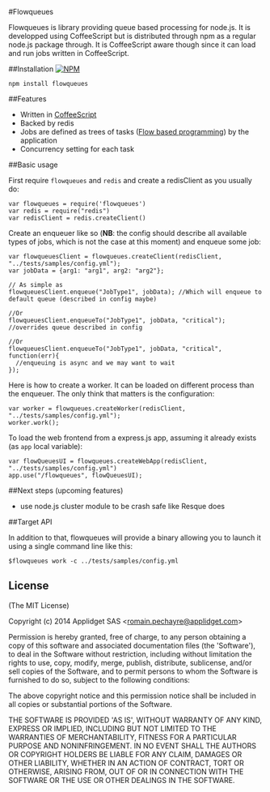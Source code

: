 #Flowqueues

Flowqueues is library providing queue based processing for node.js. It is developped using CoffeeScript but is distributed through npm as a regular node.js package through. It is CoffeeScript aware though since it can load and run jobs written in CoffeeScript.

##Installation
[![NPM](https://nodei.co/npm/flowqueues.png?downloads=true&stars=true)](https://nodei.co/npm/flowqueues/)

    npm install flowqueues
    


##Features

- Written in [CoffeeScript](http://coffeescript.org/)
- Backed by redis
- Jobs are defined as trees of tasks ([Flow based programming](http://en.wikipedia.org/wiki/Flow-based_programming)) by the application
- Concurrency setting for each task

##Basic usage

First require `flowqueues` and `redis` and create a redisClient as you usually do:

    var flowqueues = require('flowqueues')
    var redis = require("redis")
    var redisClient = redis.createClient()
    

Create an enqueuer like so (**NB**: the config should describe all available types of jobs, which is not the case at this moment) and enqueue some job:

    var flowqueuesClient = flowqueues.createClient(redisClient, "../tests/samples/config.yml");
    var jobData = {arg1: "arg1", arg2: "arg2"};
    
    // As simple as 
    flowqueuesClient.enqueue("JobType1", jobData); //Which will enqueue to default queue (described in config maybe)

    //Or
    flowqueuesClient.enqueueTo("JobType1", jobData, "critical"); //overrides queue described in config

    //Or
    flowqueuesClient.enqueueTo("JobType1", jobData, "critical", function(err){
      //enqueuing is async and we may want to wait
    });

Here is how to create a worker. It can be loaded on different process than the enqueuer. The only think that matters is the configuration:
    
    var worker = flowqueues.createWorker(redisClient, "../tests/samples/config.yml");
    worker.work();
    
To load the web frontend from a express.js app, assuming it already exists (as `app` local variable):

    var flowQueuesUI = flowqueues.createWebApp(redisClient, "../tests/samples/config.yml")
    app.use("/flowqueues", flowQueuesUI);

##Next steps (upcoming features)

  - use node.js cluster module to be crash safe like Resque does

##Target API


In addition to that, flowqueues will provide a binary allowing you to launch it using a single command line like this:
    
    $flowqueues work -c ../tests/samples/config.yml

## License 

(The MIT License)

Copyright (c) 2014 Applidget SAS &lt;romain.pechayre@applidget.com&gt;

Permission is hereby granted, free of charge, to any person obtaining
a copy of this software and associated documentation files (the
'Software'), to deal in the Software without restriction, including
without limitation the rights to use, copy, modify, merge, publish,
distribute, sublicense, and/or sell copies of the Software, and to
permit persons to whom the Software is furnished to do so, subject to
the following conditions:

The above copyright notice and this permission notice shall be
included in all copies or substantial portions of the Software.

THE SOFTWARE IS PROVIDED 'AS IS', WITHOUT WARRANTY OF ANY KIND,
EXPRESS OR IMPLIED, INCLUDING BUT NOT LIMITED TO THE WARRANTIES OF
MERCHANTABILITY, FITNESS FOR A PARTICULAR PURPOSE AND NONINFRINGEMENT.
IN NO EVENT SHALL THE AUTHORS OR COPYRIGHT HOLDERS BE LIABLE FOR ANY
CLAIM, DAMAGES OR OTHER LIABILITY, WHETHER IN AN ACTION OF CONTRACT,
TORT OR OTHERWISE, ARISING FROM, OUT OF OR IN CONNECTION WITH THE
SOFTWARE OR THE USE OR OTHER DEALINGS IN THE SOFTWARE.